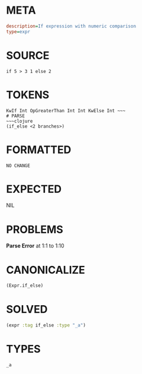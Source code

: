 # META
~~~ini
description=If expression with numeric comparison
type=expr
~~~
# SOURCE
~~~roc
if 5 > 3 1 else 2
~~~
# TOKENS
~~~text
KwIf Int OpGreaterThan Int Int KwElse Int ~~~
# PARSE
~~~clojure
(if_else <2 branches>)
~~~
# FORMATTED
~~~roc
NO CHANGE
~~~
# EXPECTED
NIL
# PROBLEMS
**Parse Error**
at 1:1 to 1:10

# CANONICALIZE
~~~clojure
(Expr.if_else)
~~~
# SOLVED
~~~clojure
(expr :tag if_else :type "_a")
~~~
# TYPES
~~~roc
_a
~~~
